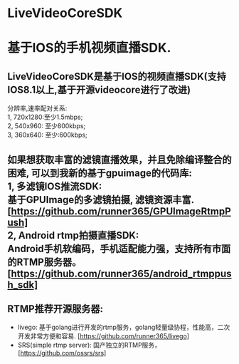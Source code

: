 # LiveVideoCoreSDK 
基于IOS的手机视频直播SDK.
============================
LiveVideoCoreSDK是基于IOS的视频直播SDK(支持IOS8.1以上,基于开源videocore进行了改进)
-----------------------------------------------------------------------------
分辨率,速率配对关系:<br/>
1, 720x1280:至少1.5mbps;<br/>
2, 540x960: 至少800kbps;<br/>
3, 360x640: 至少:600kbps;<br/>
 
如果想获取丰富的滤镜直播效果，并且免除编译整合的困难, 可以到我新的基于gpuimage的代码库:<br/>
1, 多滤镜IOS推流SDK:<br/>
基于GPUImage的多滤镜拍摄, 滤镜资源丰富. [https://github.com/runner365/GPUImageRtmpPush]<br/>
2, Android rtmp拍摄直播SDK:<br/>
Android手机软编码，手机适配能力强，支持所有市面的RTMP服务器。
[https://github.com/runner365/android_rtmppush_sdk] <br/>
<br/>
RTMP推荐开源服务器:
----------------------
* livego: 基于golang进行开发的rtmp服务，golang轻量级协程，性能高，二次开发非常方便和容易. [https://github.com/runner365/livego]<br/>
* SRS(simple rtmp server): 国产独立的RTMP服务， [https://github.com/ossrs/srs] <br/>

